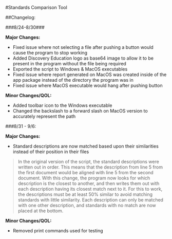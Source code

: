 #Standards Comparison Tool


##Changelog:

###8/24-8/30###

**Major Changes:**

- Fixed issue where not selecting a file after pushing a button would cause the program to stop working
- Added Discovery Education logo as base64 image to allow it to be present in the program without the file being required
- Exported the script to Windows & MacOS executables
- Fixed issue where report generated on MacOS was created inside of the app package instead of the directory the program was in
- Fixed issue where MacOS executable would hang after pushing button

**Minor Changes/QOL:**

- Added toolbar icon to the Windows executable
- Changed the backslash to a forward slash on MacOS version to accurately represent the path

###8/31 - 9/6:

**Major Changes:**

- Standard descriptions are now matched based upon their similarities instead of their position in their files

> In the original version of the script, the standard descriptions were written out in order. This means that the description from line 5 from the first document would be aligned with line 5 from the second document. With this change, the program now looks for which description is the closest to another, and then writes them out with each description having its closest match next to it. For this to work, the descriptions must be at least 50% similar to avoid matching standards with little similarity. Each description can only be matched with one other description, and standards with no match are now placed at the bottom.


**Minor Changes/QOL:**

- Removed print commands used for testing



